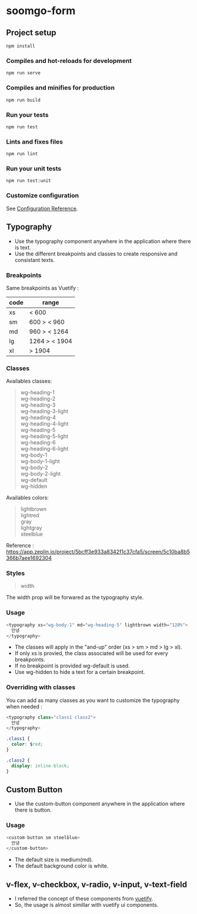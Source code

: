 # soomgo-form

## Project setup
```
npm install
```

### Compiles and hot-reloads for development
```
npm run serve
```

### Compiles and minifies for production
```
npm run build
```

### Run your tests
```
npm run test
```

### Lints and fixes files
```
npm run lint
```

### Run your unit tests
```
npm run test:unit
```

### Customize configuration
See [Configuration Reference](https://cli.vuejs.org/config/).

## Typography
- Use the typography component anywhere in the application where there is text.  
- Use the different breakpoints and classes to create responsive and consistant texts.  

### Breakpoints
Same breakpoints as Vuetify :

| code | range |
| ------------ | ------------ |
| xs | < 600 |
| sm | 600 > < 960 |
| md | 960 > < 1264 |
| lg | 1264 > < 1904 |
| xl | > 1904 |

### Classes
Availables classes:
> wg-heading-1  
wg-heading-2  
wg-heading-3  
wg-heading-3-light  
wg-heading-4  
wg-heading-4-light  
wg-heading-5  
wg-heading-5-light  
wg-heading-6  
wg-heading-6-light  
wg-body-1  
wg-body-1-light  
wg-body-2  
wg-body-2-light  
wg-default  
wg-hidden  

Availables colors:
> lightbrown  
lightred  
gray  
lightgray  
steelblue  

Reference : 
https://app.zeplin.io/project/5bcff3e933a8342f1c37cfa5/screen/5c10ba8b5366b7aee1692304  

### Styles
> width  

The width prop will be forwared as the typography style.  


### Usage
```javascript
<typography xs="wg-body-1" md="wg-heading-5" lightbrown width="120%">
  안녕
</typography>
```
- The classes will apply in the "and-up" order (xs > sm > md > lg > xl).  
- If only xs is provied, the class associated will be used for every breakpoints.  
- If no breakpoint is provided wg-default is used.  
- Use wg-hidden to hide a text for a certain breakpoint.  

### Overriding with classes
You can add as many classes as you want to customize the typography when needed :
```javascript
<typography class="class1 class2">
  안녕
</typography>
```
```css
.class1 {
  color: $red;
}

.class2 {
  display: inline-block;
}
```

## Custom Button
- Use the custom-button component anywhere in the application where there is button.

### Usage
```javascript
<custom-button sm steelblue>
  안녕
</custom-button>
```
- The default size is medium(md).
- The default background color is white.

## v-flex, v-checkbox, v-radio, v-input, v-text-field
- I referred the concept of these components from [vuetify](https://vuetifyjs.com/ko/getting-started/quick-start).
- So, the usage is almost simillar with vuetify ui components.
